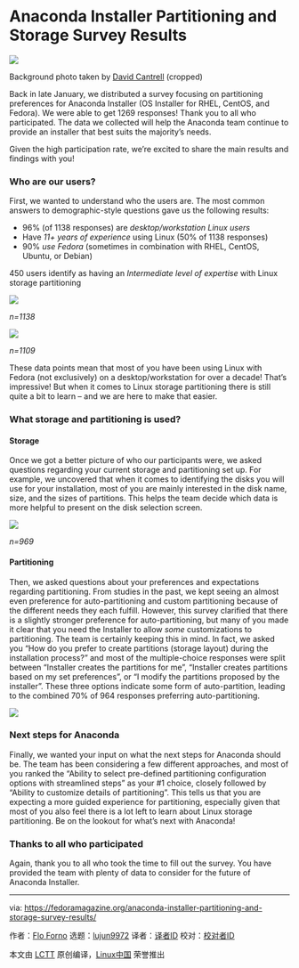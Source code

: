 [#]: subject: "Anaconda Installer Partitioning and Storage Survey Results"
[#]: via: "https://fedoramagazine.org/anaconda-installer-partitioning-and-storage-survey-results/"
[#]: author: "Flo Forno https://fedoramagazine.org/author/fforno/"
[#]: collector: "lujun9972"
[#]: translator: " "
[#]: reviewer: " "
[#]: publisher: " "
[#]: url: " "

Anaconda Installer Partitioning and Storage Survey Results
======

![][1]

Background photo taken by [David Cantrell][2] (cropped)

Back in late January, we distributed a survey focusing on partitioning preferences for Anaconda Installer (OS Installer for RHEL, CentOS, and Fedora). We were able to get 1269 responses! Thank you to all who participated. The data we collected will help the Anaconda team continue to provide an installer that best suits the majority’s needs.

Given the high participation rate, we’re excited to share the main results and findings with you!

### Who are our users?

First, we wanted to understand who the users are. The most common answers to demographic-style questions gave us the following results:

  * 96% (of 1138 responses) are _desktop/workstation Linux users_
  * Have _11+ years of experience_ using Linux (50% of 1138 responses)
  * 90% _use Fedora_ (sometimes in combination with RHEL, CentOS, Ubuntu, or Debian)



450 users identify as having an _Intermediate level of expertise_ with Linux storage partitioning

![][3]

_n=1138_

![][4]

_n=1109_

These data points mean that most of you have been using Linux with Fedora (not exclusively) on a desktop/workstation for over a decade! That’s impressive! But when it comes to Linux storage partitioning there is still quite a bit to learn – and we are here to make that easier.

### What storage and partitioning is used?

#### Storage

Once we got a better picture of who our participants were, we asked questions regarding your current storage and partitioning set up. For example, we uncovered that when it comes to identifying the disks you will use for your installation, most of you are mainly interested in the disk name, size, and the sizes of partitions. This helps the team decide which data is more helpful to present on the disk selection screen.

![][5]

_n=969_

#### Partitioning

Then, we asked questions about your preferences and expectations regarding partitioning. From studies in the past, we kept seeing an almost even preference for auto-partitioning and custom partitioning because of the different needs they each fulfill. However, this survey clarified that there is a slightly stronger preference for auto-partitioning, but many of you made it clear that you need the Installer to allow _some_ customizations to partitioning. The team is certainly keeping this in mind. In fact, we asked you “How do you prefer to create partitions (storage layout) during the installation process?” and most of the multiple-choice responses were split between “Installer creates the partitions for me”, “Installer creates partitions based on my set preferences”, or “I modify the partitions proposed by the installer”. These three options indicate some form of auto-partition, leading to the combined 70% of 964 responses preferring auto-partitioning.

![][6]

### Next steps for Anaconda

Finally, we wanted your input on what the next steps for Anaconda should be. The team has been considering a few different approaches, and most of you ranked the “Ability to select pre-defined partitioning configuration options with streamlined steps” as your #1 choice, closely followed by “Ability to customize details of partitioning”. This tells us that you are expecting a more guided experience for partitioning, especially given that most of you also feel there is a lot left to learn about Linux storage partitioning. Be on the lookout for what’s next with Anaconda!

### Thanks to all who participated

Again, thank you to all who took the time to fill out the survey. You have provided the team with plenty of data to consider for the future of Anaconda Installer.

--------------------------------------------------------------------------------

via: https://fedoramagazine.org/anaconda-installer-partitioning-and-storage-survey-results/

作者：[Flo Forno][a]
选题：[lujun9972][b]
译者：[译者ID](https://github.com/译者ID)
校对：[校对者ID](https://github.com/校对者ID)

本文由 [LCTT](https://github.com/LCTT/TranslateProject) 原创编译，[Linux中国](https://linux.cn/) 荣誉推出

[a]: https://fedoramagazine.org/author/fforno/
[b]: https://github.com/lujun9972
[1]: https://fedoramagazine.org/wp-content/uploads/2023/04/anaconda-survey-results-816x345.jpg
[2]: https://fedoraproject.org/wiki/User:Dcantrell
[3]: https://lh4.googleusercontent.com/Ll0JKMqRRkk27QDAkiVWSOKCtTw5WxEK_YcanAg4y4GQVSb1gy3mLzrFH1_3qz0pg9RfzZDQClWirxs_VktGYNJVmokeTCcnyVo5w1tl7ogQvppMVtzkA7va3E3viVjrTCVxRntmketBJIZYfEgbN-k
[4]: https://lh6.googleusercontent.com/Kh84MgBt1ruL7EPpOvlMKjGXCr95src1RNIfIF0wUc8Mn0ToU1CK9AXlRlr9Z-DJQa0IYyLbtA7ccNr2Zm4B9PLEzjSKjloxRAOweYGZjPv7mDlNkAlZrP85iqEIzekLASZAeZLm2nzdqnHVW1oDCvs
[5]: https://lh3.googleusercontent.com/gK84djPSEqq1uUdpyOd6u_EsvyRtmFXoK142g8WtM9EJa-TGEFUGxKmNuo1Lq82Xcs-yivZWaen8jaBoDGBL7q2Bf16eL4Bo3Plk3mYnPhXC9-gvYfrIajZ7TcZE0_qZTuQYtd0C16cCYP5jt94lf0Q
[6]: https://lh6.googleusercontent.com/JBiUci5JMpnxIwmqTzUBt465-REV36IjuzcIRciJRpunKLMlbHdiWigTDiQQpFxBY2Gkby0pA9HZE4OT3oKtpaYytndbgu2ZsiRjzJNZpaJ_a8YkA526btuLhtaDgfp56-uNuzlwSkb4WbjgsVXF37I
